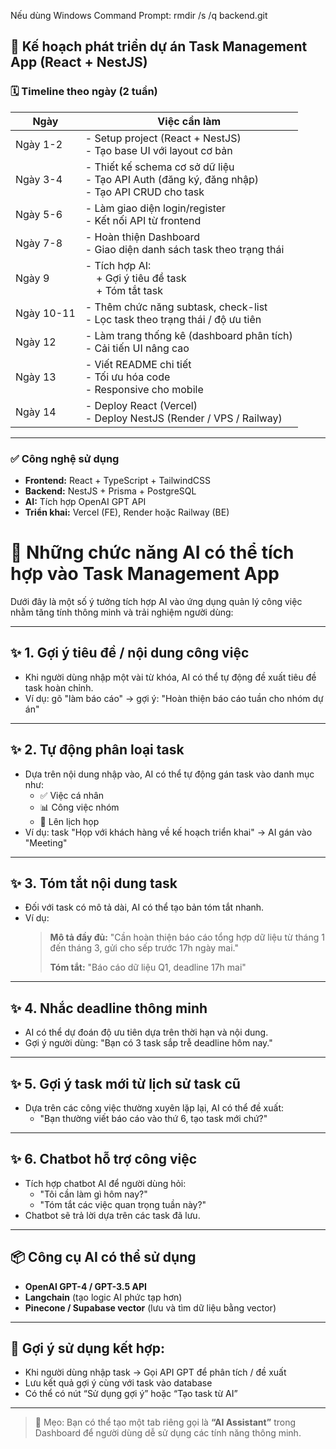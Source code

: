 Nếu dùng Windows Command Prompt: rmdir /s /q backend\.git

## 📅 Kế hoạch phát triển dự án Task Management App (React + NestJS)

### 🗓 Timeline theo ngày (2 tuần)

| Ngày     | Việc cần làm                                                                 |
|----------|------------------------------------------------------------------------------|
| Ngày 1-2 | - Setup project (React + NestJS) <br> - Tạo base UI với layout cơ bản       |
| Ngày 3-4 | - Thiết kế schema cơ sở dữ liệu <br> - Tạo API Auth (đăng ký, đăng nhập) <br> - Tạo API CRUD cho task |
| Ngày 5-6 | - Làm giao diện login/register <br> - Kết nối API từ frontend                |
| Ngày 7-8 | - Hoàn thiện Dashboard <br> - Giao diện danh sách task theo trạng thái      |
| Ngày 9   | - Tích hợp AI: <br> &nbsp;&nbsp;&nbsp; + Gợi ý tiêu đề task <br> &nbsp;&nbsp;&nbsp; + Tóm tắt task |
| Ngày 10-11 | - Thêm chức năng subtask, check-list <br> - Lọc task theo trạng thái / độ ưu tiên |
| Ngày 12  | - Làm trang thống kê (dashboard phân tích) <br> - Cải tiến UI nâng cao       |
| Ngày 13  | - Viết README chi tiết <br> - Tối ưu hóa code <br> - Responsive cho mobile  |
| Ngày 14  | - Deploy React (Vercel) <br> - Deploy NestJS (Render / VPS / Railway)        |

---

### ✅ Công nghệ sử dụng

- **Frontend:** React + TypeScript + TailwindCSS
- **Backend:** NestJS + Prisma + PostgreSQL
- **AI:** Tích hợp OpenAI GPT API
- **Triển khai:** Vercel (FE), Render hoặc Railway (BE)



# 🤖 Những chức năng AI có thể tích hợp vào Task Management App

Dưới đây là một số ý tưởng tích hợp AI vào ứng dụng quản lý công việc nhằm tăng tính thông minh và trải nghiệm người dùng:

---

## ✨ 1. Gợi ý tiêu đề / nội dung công việc

- Khi người dùng nhập một vài từ khóa, AI có thể tự động đề xuất tiêu đề task hoàn chỉnh.
- Ví dụ: gõ "làm báo cáo" → gợi ý: "Hoàn thiện báo cáo tuần cho nhóm dự án"

---

## ✨ 2. Tự động phân loại task

- Dựa trên nội dung nhập vào, AI có thể tự động gán task vào danh mục như:
  - ✅ Việc cá nhân
  - 📊 Công việc nhóm
  - 📅 Lên lịch họp
- Ví dụ: task "Họp với khách hàng về kế hoạch triển khai" → AI gán vào "Meeting"

---

## ✨ 3. Tóm tắt nội dung task

- Đối với task có mô tả dài, AI có thể tạo bản tóm tắt nhanh.
- Ví dụ:
  > **Mô tả đầy đủ:** "Cần hoàn thiện báo cáo tổng hợp dữ liệu từ tháng 1 đến tháng 3, gửi cho sếp trước 17h ngày mai."
  >
  > **Tóm tắt:** "Báo cáo dữ liệu Q1, deadline 17h mai"

---

## ✨ 4. Nhắc deadline thông minh

- AI có thể dự đoán độ ưu tiên dựa trên thời hạn và nội dung.
- Gợi ý người dùng: "Bạn có 3 task sắp trễ deadline hôm nay."

---

## ✨ 5. Gợi ý task mới từ lịch sử task cũ

- Dựa trên các công việc thường xuyên lặp lại, AI có thể đề xuất:
  - "Bạn thường viết báo cáo vào thứ 6, tạo task mới chứ?"

---

## ✨ 6. Chatbot hỗ trợ công việc

- Tích hợp chatbot AI để người dùng hỏi:
  - "Tôi cần làm gì hôm nay?"
  - "Tóm tắt các việc quan trọng tuần này?"
- Chatbot sẽ trả lời dựa trên các task đã lưu.

---

## 📦 Công cụ AI có thể sử dụng

- **OpenAI GPT-4 / GPT-3.5 API**
- **Langchain** (tạo logic AI phức tạp hơn)
- **Pinecone / Supabase vector** (lưu và tìm dữ liệu bằng vector)

---

## 🔗 Gợi ý sử dụng kết hợp:

- Khi người dùng nhập task → Gọi API GPT để phân tích / đề xuất
- Lưu kết quả gợi ý cùng với task vào database
- Có thể có nút “Sử dụng gợi ý” hoặc “Tạo task từ AI”

---

> 🧠 Mẹo: Bạn có thể tạo một tab riêng gọi là **“AI Assistant”** trong Dashboard để người dùng dễ sử dụng các tính năng thông minh.
